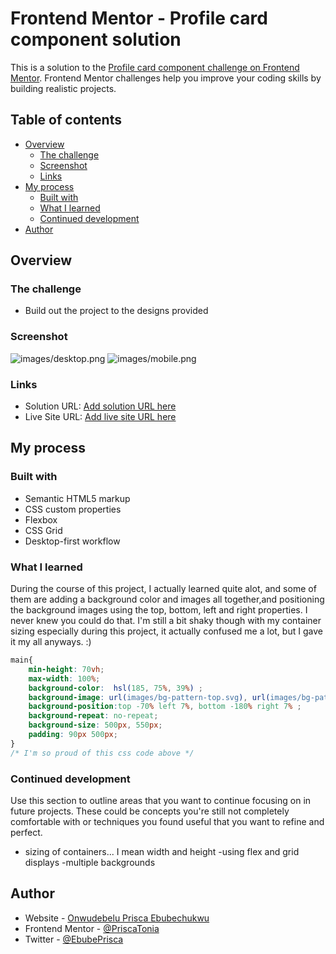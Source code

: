 # Frontend Mentor - Profile card component solution

This is a solution to the [Profile card component challenge on Frontend Mentor](https://www.frontendmentor.io/challenges/profile-card-component-cfArpWshJ). Frontend Mentor challenges help you improve your coding skills by building realistic projects. 

## Table of contents

- [Overview](#overview)
  - [The challenge](#the-challenge)
  - [Screenshot](#screenshot)
  - [Links](#links)
- [My process](#my-process)
  - [Built with](#built-with)
  - [What I learned](#what-i-learned)
  - [Continued development](#continued-development)
- [Author](#author)


## Overview

### The challenge

- Build out the project to the designs provided

### Screenshot

![images/desktop.png](./screenshot.jpg)
![images/mobile.png](./screenshot.jpg)


### Links

- Solution URL: [Add solution URL here](https://github.com/PriscaTonia/frontendMentors-challenge-3)
- Live Site URL: [Add live site URL here](https://frontend-mentors-challenge-3.vercel.app/)

## My process

### Built with

- Semantic HTML5 markup
- CSS custom properties
- Flexbox
- CSS Grid
- Desktop-first workflow


### What I learned

During the course of this project, I actually learned quite alot, and some of them are adding a background color and images all together,and positioning the background images using the top, bottom, left and right properties. I never knew you could do that.
I'm still a bit shaky though with my container sizing especially during this project, it actually confused me a lot, but I gave it my all anyways. :)


```css
main{
    min-height: 70vh;
    max-width: 100%;
    background-color:  hsl(185, 75%, 39%) ;
    background-image: url(images/bg-pattern-top.svg), url(images/bg-pattern-bottom.svg);
    background-position:top -70% left 7%, bottom -180% right 7% ;
    background-repeat: no-repeat;
    background-size: 500px, 550px;  
    padding: 90px 500px;
}
/* I'm so proud of this css code above */
```

### Continued development

Use this section to outline areas that you want to continue focusing on in future projects. These could be concepts you're still not completely comfortable with or techniques you found useful that you want to refine and perfect.
- sizing of containers... I mean width and height
-using flex and grid displays
-multiple backgrounds


## Author

- Website - [Onwudebelu Prisca Ebubechukwu](https://www.your-site.com)
- Frontend Mentor - [@PriscaTonia](https://www.frontendmentor.io/profile/PriscaTonia)
- Twitter - [@EbubePrisca](https://www.twitter.com/EbubePrisca)


